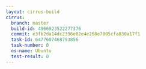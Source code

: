 ```yaml
---
layout: cirrus-build
cirrus:
  branch: master
  build-id: 4966923522277376
  commit: e3fb2da14dc2396e02e4e268e7005cfa830a17f1
  task-id: 6477607468793856
  task-number: 0
  os-name: Ubuntu
  test-result: 0
---
```

